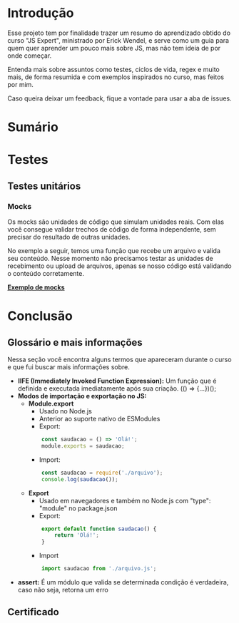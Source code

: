 # Introdução
Esse projeto tem por finalidade trazer um resumo do aprendizado obtido do curso "JS Expert", ministrado por Erick Wendel, e serve como um guia para quem quer aprender um pouco mais sobre JS, mas não tem ideia de por onde começar.

Entenda mais sobre assuntos como testes, ciclos de vida, regex e muito mais, de forma resumida e com exemplos inspirados no curso, mas feitos por mim.

Caso queira deixar um feedback, fique a vontade para usar a aba de issues.

# Sumário

# Testes

## Testes unitários

### Mocks
Os mocks são unidades de código que simulam unidades reais. Com elas você consegue validar trechos de código de forma independente, sem precisar do resultado de outras unidades.

No exemplo a seguir, temos uma função que recebe um arquivo e valida seu conteúdo. Nesse momento não precisamos testar as unidades de recebimento ou upload de arquivos, apenas se nosso código está validando o conteúdo corretamente.

**[Exemplo de mocks](https://github.com/thamiavicente/js-expert/tree/main/Exemplos/1-Mocks)**

# Conclusão

## Glossário e mais informações
Nessa seção você encontra alguns termos que apareceram durante o curso e que fui buscar mais informações sobre.
- **IIFE (Immediately Invoked Function Expression):** Um função que é definida e executada imediatamente após sua criação. (() => {...})(); 
- **Modos de importação e exportação no JS:**
  - **Module.export**
    - Usado no Node.js
    - Anterior ao suporte nativo de ESModules
    - Export:
    ``` javascript
        const saudacao = () => 'Olá!';
        module.exports = saudacao;
    ```
    - Import:
    ``` javascript
        const saudacao = require('./arquivo');
        console.log(saudacao());
    ```
  - **Export**
    - Usado em navegadores e também no Node.js com "type": "module" no package.json
    - Export:
    ``` javascript
        export default function saudacao() {
            return 'Olá!';
        }
    ```
    - Import
    ``` javascript
        import saudacao from './arquivo.js';
    ```
- **assert:** É um módulo que valida se determinada condição é verdadeira, caso não seja, retorna um erro
  
## Certificado
